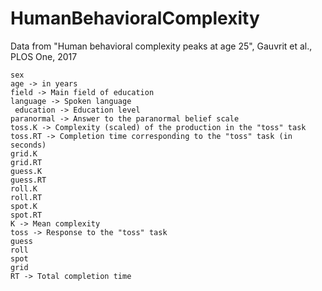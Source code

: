 # HumanBehavioralComplexity
Data from "Human behavioral complexity peaks at age 25", Gauvrit et al., PLOS One, 2017

```
sex
age -> in years
field -> Main field of education
language -> Spoken language
 education -> Education level
paranormal -> Answer to the paranormal belief scale
toss.K -> Complexity (scaled) of the production in the "toss" task
toss.RT -> Completion time corresponding to the "toss" task (in seconds)
grid.K
grid.RT
guess.K
guess.RT
roll.K
roll.RT
spot.K
spot.RT
K -> Mean complexity
toss -> Response to the "toss" task
guess
roll
spot
grid
RT -> Total completion time
```
